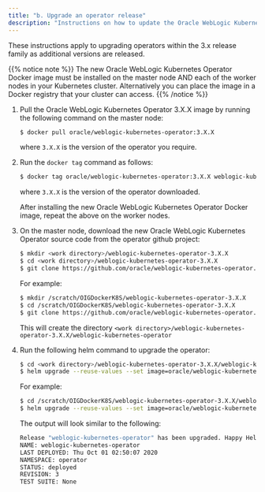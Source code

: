 ```yaml
---
title: "b. Upgrade an operator release"
description: "Instructions on how to update the Oracle WebLogic Kubernetes Operator version."
---
```


These instructions apply to upgrading operators within the 3.x release family as additional versions are released.

{{% notice note %}}
The new Oracle WebLogic Kubernetes Operator Docker image must be installed on the master node AND each of the worker nodes in your Kubernetes cluster. Alternatively you can place the image in a Docker registry that your cluster can access.
{{% /notice %}}

1. Pull the Oracle WebLogic Kubernetes Operator 3.X.X image by running the following command on the master node:

   ```bash
   $ docker pull oracle/weblogic-kubernetes-operator:3.X.X
   ```
   
   where `3.X.X` is the version of the operator you require.
   
1. Run the `docker tag` command as follows:

   ```bash
   $ docker tag oracle/weblogic-kubernetes-operator:3.X.X weblogic-kubernetes-operator:3.X.X
   ```
   
   where `3.X.X` is the version of the operator downloaded.
   

   After installing the new Oracle WebLogic Kubernetes Operator Docker image, repeat the above on the worker nodes.

1. On the master node, download the new Oracle WebLogic Kubernetes Operator source code from the operator github project:

   ```bash
   $ mkdir <work directory>/weblogic-kubernetes-operator-3.X.X
   $ cd <work directory>/weblogic-kubernetes-operator-3.X.X
   $ git clone https://github.com/oracle/weblogic-kubernetes-operator.git --branch release/3.X.X 
   ```
   
   For example:

   ```bash
   $ mkdir /scratch/OIGDockerK8S/weblogic-kubernetes-operator-3.X.X
   $ cd /scratch/OIGDockerK8S/weblogic-kubernetes-operator-3.X.X
   $ git clone https://github.com/oracle/weblogic-kubernetes-operator.git --branch release/3.X.X  
   ```

   This will create the directory `<work directory>/weblogic-kubernetes-operator-3.X.X/weblogic-kubernetes-operator`
   
1. Run the following helm command to upgrade the operator:   
  
   ```bash
   $ cd <work directory>/weblogic-kubernetes-operator-3.X.X/weblogic-kubernetes-operator
   $ helm upgrade --reuse-values --set image=oracle/weblogic-kubernetes-operator:3.X.X --namespace <sample-kubernetes-operator-ns> --wait weblogic-kubernetes-operator kubernetes/charts/weblogic-operator
   ```
  
   For example:
  
   ```bash
   $ cd /scratch/OIGDockerK8S/weblogic-kubernetes-operator-3.X.X/weblogic-kubernetes-operator
   $ helm upgrade --reuse-values --set image=oracle/weblogic-kubernetes-operator:3.X.X --namespace operator --wait weblogic-kubernetes-operator kubernetes/charts/weblogic-operator
   ```


   The output will look similar to the following:
   
   ```bash
   Release "weblogic-kubernetes-operator" has been upgraded. Happy Helming!
   NAME: weblogic-kubernetes-operator
   LAST DEPLOYED: Thu Oct 01 02:50:07 2020
   NAMESPACE: operator
   STATUS: deployed
   REVISION: 3
   TEST SUITE: None
   ```